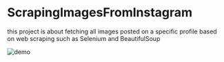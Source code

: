 # ScrapingImagesFromInstagram
this project is about fetching all images posted on a specific profile based on web scraping such as Selenium and BeautifulSoup


![demo](https://user-images.githubusercontent.com/70483830/91670933-faa44200-eb19-11ea-91a8-77840eaa47a2.gif)

